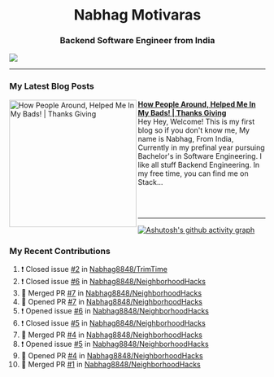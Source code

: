  
<h1 align="center">Nabhag Motivaras</h1>
<h3 align="center">Backend Software Engineer from India</h3>

<img src="Twitter header - 2.png"/>

 <hr>
 
### My Latest Blog Posts 
<!-- HASHNODE_BLOG:START -->
<p align="left">
<a href="https://nabhagmotivaras.hashnode.dev//experience-2022" title="How People Around, Helped Me In My Bads!  | Thanks Giving"><img src="https://cdn.hashnode.com/res/hashnode/image/stock/unsplash/d1956810eb099b7959df44d932fa9fe4.jpeg" alt="How People Around, Helped Me In My Bads!  | Thanks Giving" width="250px" align="left" /></a>
<a href="https://nabhagmotivaras.hashnode.dev//experience-2022" title="How People Around, Helped Me In My Bads!  | Thanks Giving"><strong>How People Around, Helped Me In My Bads!  | Thanks Giving</strong></a>
<br/> Hey Hey, Welcome! This is my first blog so if you don't know me, My name is Nabhag, From India, Currently in my prefinal year pursuing Bachelor's in Software Engineering. I like all stuff Backend Engineering. In my free time, you can find me on Stack... </p> <br/> <br/>
<!-- HASHNODE_BLOG:END -->
<p align=left> 
 <hr>
 
   [![Ashutosh's github activity graph](https://github-readme-activity-graph.cyclic.app/graph?username=Nabhag8848&bg_color=000000&color=ffffff&line=26a269&point=c01c28&area=true&hide_border=true)](https://github.com/ashutosh00710/github-readme-activity-graph)
 
 ### My Recent Contributions

<!--START_SECTION:activity-->
1. ❗️ Closed issue [#2](https://github.com/Nabhag8848/TrimTime/issues/2) in [Nabhag8848/TrimTime](https://github.com/Nabhag8848/TrimTime)
2. ❗️ Closed issue [#6](https://github.com/Nabhag8848/NeighborhoodHacks/issues/6) in [Nabhag8848/NeighborhoodHacks](https://github.com/Nabhag8848/NeighborhoodHacks)
3. 🎉 Merged PR [#7](https://github.com/Nabhag8848/NeighborhoodHacks/pull/7) in [Nabhag8848/NeighborhoodHacks](https://github.com/Nabhag8848/NeighborhoodHacks)
4. 💪 Opened PR [#7](https://github.com/Nabhag8848/NeighborhoodHacks/pull/7) in [Nabhag8848/NeighborhoodHacks](https://github.com/Nabhag8848/NeighborhoodHacks)
5. ❗️ Opened issue [#6](https://github.com/Nabhag8848/NeighborhoodHacks/issues/6) in [Nabhag8848/NeighborhoodHacks](https://github.com/Nabhag8848/NeighborhoodHacks)
6. ❗️ Closed issue [#5](https://github.com/Nabhag8848/NeighborhoodHacks/issues/5) in [Nabhag8848/NeighborhoodHacks](https://github.com/Nabhag8848/NeighborhoodHacks)
7. 🎉 Merged PR [#4](https://github.com/Nabhag8848/NeighborhoodHacks/pull/4) in [Nabhag8848/NeighborhoodHacks](https://github.com/Nabhag8848/NeighborhoodHacks)
8. ❗️ Opened issue [#5](https://github.com/Nabhag8848/NeighborhoodHacks/issues/5) in [Nabhag8848/NeighborhoodHacks](https://github.com/Nabhag8848/NeighborhoodHacks)
9. 💪 Opened PR [#4](https://github.com/Nabhag8848/NeighborhoodHacks/pull/4) in [Nabhag8848/NeighborhoodHacks](https://github.com/Nabhag8848/NeighborhoodHacks)
10. 🎉 Merged PR [#1](https://github.com/Nabhag8848/NeighborhoodHacks/pull/1) in [Nabhag8848/NeighborhoodHacks](https://github.com/Nabhag8848/NeighborhoodHacks)
<!--END_SECTION:activity-->
 
 </p>
 
  <br> <br>
  



